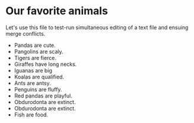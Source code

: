 # Our favorite animals

Let's use this file to test-run simultaneous editing of a text file and ensuing merge conflicts.

- Pandas are cute.
- Pangolins are scaly.
- Tigers are fierce.
- Giraffes have long necks.
- Iguanas are big
- Koalas are qualified.
- Ants are antsy.
- Penguins are fluffy.
- Red pandas are playful.
- Obdurodonta are extinct.
- Obdurodonta are extinct.
- Fish are food.
